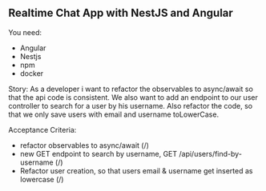 ## Realtime Chat App with NestJS and Angular

You need:

- Angular
- Nestjs
- npm
- docker

Story:
As a developer i want to refactor the observables to async/await so that the api code is consistent.
We also want to add an endpoint to our user controller to search for a user by his username.
Also refactor the code, so that we only save users with email and username toLowerCase.

Acceptance Criteria:

- refactor observables to async/await (/)
- new GET endpoint to search by username, GET /api/users/find-by-username (/)
- Refactor user creation, so that users email & username get inserted as lowercase (/)
